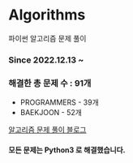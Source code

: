 # Algorithms
파이썬 알고리즘 문제 풀이
### Since 2022.12.13 ~
### 해결한 총 문제 수 : 91개
- PROGRAMMERS - 39개
- BAEKJOON - 52개

[알고리즘 문제 풀이 블로그](https://monzheld.tistory.com/category/%E2%8C%A8%EF%B8%8F%20Algorithms)
#### 모든 문제는 Python3 로 해결했습니다.
